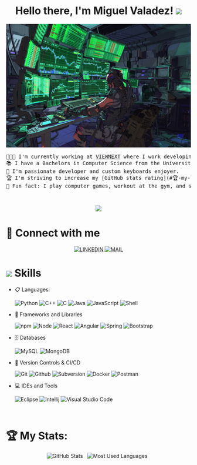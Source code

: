 <h1 align="center">
Hello there, I'm Miguel Valadez!
	<img src="https://media.giphy.com/media/hvRJCLFzcasrR4ia7z/giphy.gif" width="30">
</h1>

<a href="https://github.com/MVCx9">
	<img src="assets/header4.jpg" alt="HEADEr">
</a>
</br>

<pre>
👨🏻‍💻 I'm currently working at <a href="https://www.linkedin.com/company/viewnext/">VIEWNEXT</a> where I work developing software!
📚 I have a Bachelors in Computer Science from the University of Zaragoza
🌱 I'm passionate developer and custom keyboards enjoyer.
🏆 I'm striving to increase my [GitHub stats rating](#🏆-my-stats) by creating new proyects.
🤠 Fun fact: I play computer games, workout at the gym, and sleep with my dog!
</pre>
</br>

<p align="center">
	<img src="https://readme-typing-svg.herokuapp.com?lines=Computer+Engineering+Student;Back+End+Developer;%20Java%20|%20Spring%20|%20Node;Learn%20new%20things%20from%20everywhere&center=true&width=380&height=45">
</p>

# 🤝 Connect with me

<div align=center>
<a href="www.linkedin.com/in/miguel-valadez-cano/">
	<img src="https://skillicons.dev/icons?i=linkedin" alt="LINKEDIN">
</a>
<a href="mailto:miguelvdezc@gmail.com?subject=Hello%20Miguel,%20From%20Github">
	<img src="https://skillicons.dev/icons?i=gmail" alt="MAIL">
</a>
</div>
	
# <img src="https://media2.giphy.com/media/QssGEmpkyEOhBCb7e1/giphy.gif?cid=ecf05e47a0n3gi1bfqntqmob8g9aid1oyj2wr3ds3mg700bl&rid=giphy.gif" width ="25"><b> Skills</b>

<p align="center">

- 📋 Languages:
    
    <img alt="Python" src="https://img.shields.io/badge/Python%20-%2314354C.svg?style=for-the-badge&logo=python&logoColor=white">
    <img alt="C++" src="https://img.shields.io/badge/C++%20-%2300599C.svg?style=for-the-badge&logo=c%2B%2B&logoColor=white">
    <img alt="C" src="https://img.shields.io/badge/C-00599C?style=for-the-badge&logo=c&logoColor=white">
    <img alt="Java" src="https://custom-icon-badges.demolab.com/badge/Java-ED8B00.svg?style=for-the-badge&logo=java-colorful">
    <img alt="JavaScript" src="https://img.shields.io/badge/JavaScript%20-%23F7DF1E.svg?style=for-the-badge&logo=javascript&logoColor=black">
    <img alt="Shell" src="https://img.shields.io/badge/shell_script-%23121011.svg?style=for-the-badge&logo=gnu-bash&logoColor=white">

    <br/>

- 🧰 Frameworks and Libraries

    <img alt="npm" src="https://img.shields.io/badge/npm-CB3837?style=for-the-badge&logo=npm&logoColor=white">
    <img alt="Node" src="https://img.shields.io/badge/Node.js-339933?style=for-the-badge&logo=nodedotjs&logoColor=white">
    <img alt="React" src="https://img.shields.io/badge/React-20232A?style=for-the-badge&logo=react&logoColor=61DAFB">
    <img alt="Angular" src="https://img.shields.io/badge/Angular%20-%23D00000.svg?style=for-the-badge&logo=Angular&logoColor=white">
    <img alt="Spring" src="https://img.shields.io/badge/Spring%20Boot%20-%2334A853.svg?style=for-the-badge&logo=Springboot&logoColor=white">
    <img alt="Bootstrap" src="https://img.shields.io/badge/Bootstrap%20-%23150458.svg?style=for-the-badge&logo=Bootstrap&logoColor=white">

    <br/>

- 🗄️ Databases
 
    <img alt="MySQL" src="https://img.shields.io/badge/MySQL-00000F?style=for-the-badge&logo=mysql&logoColor=white">
    <img alt="MongoDB" src="https://img.shields.io/badge/MongoDB-4EA94B?style=for-the-badge&logo=mongodb&logoColor=white">

    <br/>

- 📡 Version Controls & CI/CD

    <img alt="Git" src="https://img.shields.io/badge/Git-F05032?style=for-the-badge&logo=git&logoColor=fff">
    <img alt="Github" src="https://img.shields.io/badge/GitHub-181717?style=for-the-badge&logo=github&logoColor=fff">
    <img alt="Subversion" src="https://img.shields.io/badge/Subversion-%23809CC9?style=for-the-badge&logo=Subversion&logoColor=black">
    <img alt="Docker" src="https://img.shields.io/badge/Docker-2496ED?style=for-the-badge&logo=docker&logoColor=fff">
    <img alt="Postman" src="https://img.shields.io/badge/Postman-FF6C37?style=for-the-badge&logo=postman&logoColor=white">

    <br/>

- 💻 IDEs and Tools

    <img alt="Eclipse" src="https://img.shields.io/badge/Eclipse%20IDE-%232C2255?style=for-the-badge&logo=Eclipse%20IDE&logoColor=white">
    <img alt="Intellij" src="https://img.shields.io/badge/IntelliJ%20IDEA-000?style=for-the-badge&logo=intellijidea&logoColor=fff&color=purple">
    <img alt="Visual Studio Code" src="https://img.shields.io/badge/Visual%20Studio%20Code-0078d7.svg?style=for-the-badge&logo=visual-studio-code&logoColor=white">
    
</p>
</br>

# 🏆 My Stats:

<div align="center">
    <img height=175 alt="GitHub Stats" src="https://github-readme-stats.vercel.app/api?username=MVCx9&show_icons=true&count_private=true&theme=dark" />&nbsp;&nbsp;
    <img height=175 alt="Most Used Languages" src="https://github-readme-stats.vercel.app/api/top-langs/?username=MVCx9&layout=compact&theme=dark" />&nbsp;&nbsp;
</div>
